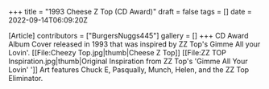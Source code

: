 +++
title = "1993 Cheese Z Top (CD Award)"
draft = false
tags = []
date = 2022-09-14T06:09:20Z

[Article]
contributors = ["BurgersNuggs445"]
gallery = []
+++
CD Award Album Cover released in 1993 that was inspired by ZZ Top's Gimme All your Lovin'.
[[File:Cheezy Top.jpg|thumb|Cheese Z Top]]
[[File:ZZ TOP Inspiration.jpg|thumb|Original Inspiration from  ZZ Top's 'Gimme All Your Lovin' ']]
Art features Chuck E, Pasqually, Munch, Helen, and the ZZ Top Eliminator.